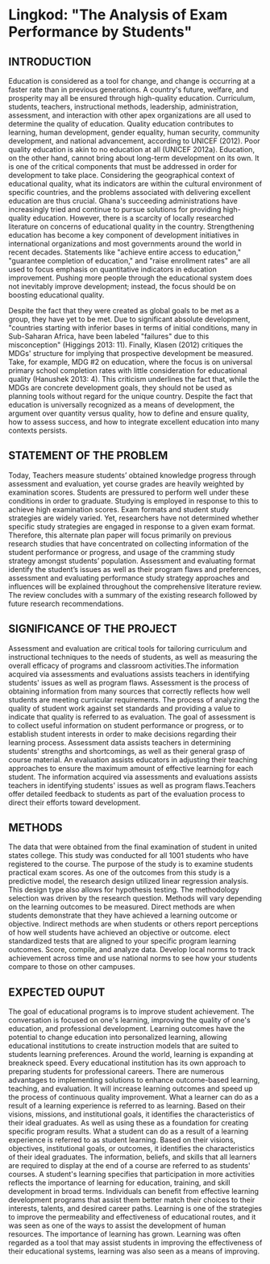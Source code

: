 # Lingkod: "The Analysis of Exam Performance by Students"

## INTRODUCTION
Education is considered as a tool for change, and change is occurring at a faster rate than in previous generations. A country's future, welfare, and prosperity may all be ensured through high-quality education. Curriculum, students, teachers, instructional methods, leadership, administration, assessment, and interaction with other apex organizations are all used to determine the quality of education.
Quality education contributes to learning, human development, gender equality, human security, community development, and national advancement, according to UNICEF (2012). Poor quality education is akin to no education at all (UNICEF 2012a). Education, on the other hand, cannot bring about long-term development on its own. It is one of the critical components that must be addressed in order for development to take place.
Considering the geographical context of educational quality, what its indicators are within the cultural environment of specific countries, and the problems associated with delivering excellent education are thus crucial. Ghana's succeeding administrations have increasingly tried and continue to pursue solutions for providing high-quality education. However, there is a scarcity of locally researched literature on concerns of educational quality in the country. 
Strengthening education has become a key component of development initiatives in international organizations and most governments around the world in recent decades. Statements like "achieve entire access to education," "guarantee completion of education," and "raise enrollment rates" are all used to focus emphasis on quantitative indicators in education improvement. Pushing more people through the educational system does not inevitably improve development; instead, the focus should be on boosting educational quality.

Despite the fact that they were created as global goals to be met as a group, they have yet to be met. Due to significant absolute development, "countries starting with inferior bases in terms of initial conditions, many in Sub-Saharan Africa, have been labeled "failures" due to this misconception" (Higgings 2013: 11). Finally, Klasen (2012) critiques the MDGs' structure for implying that prospective development be measured. Take, for example, MDG #2 on education, where the focus is on universal primary school completion rates with little consideration for educational quality (Hanushek 2013: 4). This criticism underlines the fact that, while the MDGs are concrete development goals, they should not be used as planning tools without regard for the unique country. Despite the fact that education is universally recognized as a means of development, the argument over quantity versus quality, how to define and ensure quality, how to assess success, and how to integrate excellent education into many contexts persists.

## STATEMENT OF THE PROBLEM
Today, Teachers measure students’ obtained knowledge progress through assessment and evaluation, yet course grades are heavily weighted by examination scores. Students are pressured to perform well under these conditions in order to graduate. Studying is employed in response to this to achieve high examination scores. Exam formats and student study strategies are widely varied. Yet, researchers have not determined whether specific study strategies are engaged in response to a given exam format. Therefore, this alternate plan paper will focus primarily on previous research studies that have concentrated on collecting information of the student performance or progress, and usage of the cramming study strategy amongst students’ population. Assessment and evaluating format identify the student’s issues as well as their program flaws and preferences, assessment and evaluating performance study strategy approaches and influences will be explained throughout the comprehensive literature review. The review concludes with a summary of the existing research followed by future research recommendations.


## SIGNIFICANCE OF THE PROJECT
Assessment and evaluation are critical tools for tailoring curriculum and instructional techniques to the needs of students, as well as measuring the overall efficacy of programs and classroom activities.The information acquired via assessments and evaluations assists teachers in identifying students' issues as well as program flaws. Assessment is the process of obtaining information from many sources that correctly reflects how well students are meeting curricular requirements. The process of analyzing the quality of student work against set standards and providing a value to indicate that quality is referred to as evaluation.
The goal of assessment is to collect useful information on student performance or progress, or to establish student interests in order to make decisions regarding their learning process. Assessment data assists teachers in determining students' strengths and shortcomings, as well as their general grasp of course material. An evaluation assists educators in adjusting their teaching approaches to ensure the maximum amount of effective learning for each student.  The information acquired via assessments and evaluations assists teachers in identifying students' issues as well as program flaws.Teachers offer detailed feedback to students as part of the evaluation process to direct their efforts toward development.


## METHODS
The data that were obtained from the final examination of student in united states college. This study was conducted for all 1001 students who have registered to the course. The purpose of the study is to examine students practical exam scores. As one of the outcomes from this study is a predictive model, 
the research design utilized linear regression analysis. This design type also allows for 
hypothesis testing. The methodology selection was driven by the research question. Methods will vary depending on the learning outcomes to be measured.  Direct methods are when students demonstrate that they have achieved a learning outcome or objective.  Indirect methods are when students or others report perceptions of how well students have achieved an objective or outcome. elect standardized tests that are aligned to your specific program learning outcomes. Score, compile, and analyze data. Develop local norms to track achievement across time and use national norms to see how your students compare to those on other campuses.

## EXPECTED OUPUT
The goal of educational programs is to improve student achievement. The conversation is focused on one's learning, improving the quality of one's education, and professional development. Learning outcomes have the potential to change education into personalized learning, allowing educational institutions to create instruction models that are suited to students learning preferences. Around the world, learning is expanding at breakneck speed. Every educational institution has its own approach to preparing students for professional careers. There are numerous advantages to implementing solutions to enhance outcome-based learning, teaching, and evaluation. It will increase learning outcomes and speed up the process of continuous quality improvement. What a learner can do as a result of a learning experience is referred to as learning. Based on their visions, missions, and institutional goals, it identifies the characteristics of their ideal graduates. As well as using these as a foundation for creating specific program results. What a student can do as a result of a learning experience is referred to as student learning. Based on their visions, objectives, institutional goals, or outcomes, it identifies the characteristics of their ideal graduates. The information, beliefs, and skills that all learners are required to display at the end of a course are referred to as students' courses. A student's learning specifies that participation in more activities reflects the importance of learning for education, training, and skill development in broad terms. Individuals can benefit from effective learning development programs that assist them better match their choices to their interests, talents, and desired career paths. Learning is one of the strategies to improve the permeability and effectiveness of educational routes, and it was seen as one of the ways to assist the development of human resources. The importance of learning has grown. Learning was often regarded as a tool that may assist students in improving the effectiveness of their educational systems, learning was also seen as a means of improving.
